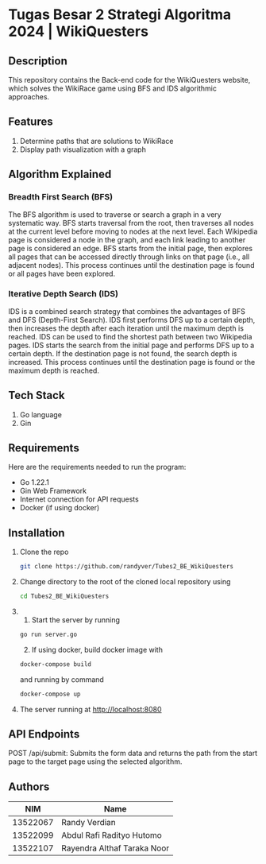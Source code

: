 # Tugas Besar 2 Strategi Algoritma 2024 | WikiQuesters

## Description

This repository contains the Back-end code for the WikiQuesters website, which solves the WikiRace game using BFS and IDS algorithmic approaches.

## Features
1. Determine paths that are solutions to WikiRace
2. Display path visualization with a graph


## Algorithm Explained

### Breadth First Search (BFS)
The BFS algorithm is used to traverse or search a graph in a very systematic way. BFS starts traversal from the root, then traverses all nodes at the current level before moving to nodes at the next level. Each Wikipedia page is considered a node in the graph, and each link leading to another page is considered an edge. BFS starts from the initial page, then explores all pages that can be accessed directly through links on that page (i.e., all adjacent nodes). This process continues until the destination page is found or all pages have been explored.

### Iterative Depth Search (IDS)
IDS is a combined search strategy that combines the advantages of BFS and DFS (Depth-First Search). IDS first performs DFS up to a certain depth, then increases the depth after each iteration until the maximum depth is reached. IDS can be used to find the shortest path between two Wikipedia pages. IDS starts the search from the initial page and performs DFS up to a certain depth. If the destination page is not found, the search depth is increased. This process continues until the destination page is found or the maximum depth is reached.

## Tech Stack
1. Go language
2. Gin

## Requirements

Here are the requirements needed to run the program:
* Go 1.22.1
* Gin Web Framework
* Internet connection for API requests
* Docker (if using docker)

  
## Installation

1. Clone the repo
   ```sh
   git clone https://github.com/randyver/Tubes2_BE_WikiQuesters
   ```
2. Change directory to the root of the cloned local repository using
   ```sh
   cd Tubes2_BE_WikiQuesters
   ```
3. 1. Start the server by running
    ```sh
    go run server.go
    ```
    2. If using docker, build docker image with
    ```sh
    docker-compose build
    ```
    and running by command
    ```sh
    docker-compose up
    ```
4. The server running at [http://localhost:8080](http://localhost:8080)

## API Endpoints
POST /api/submit: Submits the form data and returns the path from the start page to the target page using the selected algorithm.

   
## Authors
| NIM      | Name                         |
|----------|------------------------------|
| 13522067 | Randy Verdian                |
| 13522099 | Abdul Rafi Radityo Hutomo    |
| 13522107 | Rayendra Althaf Taraka Noor  |
